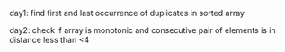 day1:
find first and last occurrence of duplicates in sorted array

day2:
check if array is monotonic and consecutive pair of elements is in distance less than <4
